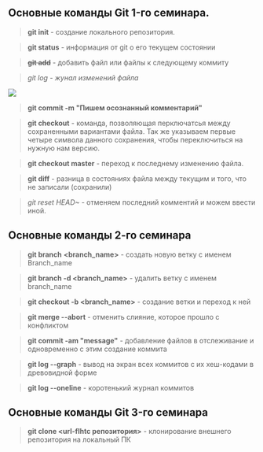 ## Основные команды Git 1-го семинара.

>**git init** - создание локального репозитория.

>**git status** - информация от git о его текущем состоянии

>~~**git add**~~ - добавить файл или файлы к следующему коммиту

>*git log* - *жунал изменений файла*

![](https://avatars.mds.yandex.net/i?id=1ba5970a73ab5b8b61d8b762d6b83b31-5221753-images-thumbs&n=13)

>**git commit -m "Пишем осознанный комментарий"**

>**git checkout** - команда, позволяющая перключатсья между сохраненными вариантами файла. Так же указываем первые четыре символа данного сохранения, чтобы переключиться на нужную нам версию.

>**git checkout master** - переход к последнему изменению файла.

>**git diff** - разница в состояниях файла между текущим и того, что не записали (сохранили)

>*git reset HEAD~* - отменяем последний комментий и можем ввести иной.



## Основные команды 2-го семинара

> **git branch** **<branch_name>** - создать новую ветку с именем Branch_name

> **git branch -d <branch_name>** - удалить ветку с именем branch_name

>**git checkout -b <branch_name>** - создание ветки и переход к ней

>**git merge --abort** - отменить слияние, которое прошло с конфликтом

>**git commit -am "message"** - добавление файлов в отслеживание и одновременно с этим создание коммита

>**git log --graph** - вывод на экран всех коммитов с их хеш-кодами в древовидной форме

>**git log --oneline** - коротенький журнал коммитов

## Основные команды Git 3-го семинара

>**git clone <url-flhtc репозитория>** - клонирование внешнего репозитория на локальный ПК